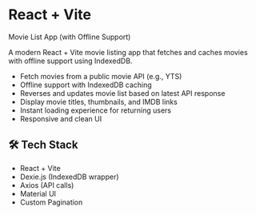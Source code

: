 
# React + Vite

Movie List App (with Offline Support)

A modern React + Vite movie listing app that fetches and caches movies with offline support using IndexedDB.


  -  Fetch movies from a public movie API (e.g., YTS)
  -   Offline support with IndexedDB caching
  -  Reverses and updates movie list based on latest API response
  -  Display movie titles, thumbnails, and IMDB links
  -  Instant loading experience for returning users
  -  Responsive and clean UI

    
## 🛠️ Tech Stack

- React + Vite
- Dexie.js (IndexedDB wrapper)
- Axios (API calls)
- Material UI 
- Custom Pagination